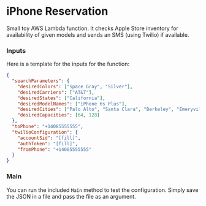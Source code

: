 # iPhone Reservation

Small toy AWS Lambda function. It checks Apple Store inventory for availability of given models and sends an SMS (using Twilio) if available. 

### Inputs

Here is a template for the inputs for the function: 

```json
{
  "searchParameters": {
    "desiredColors": ["Space Gray", "Silver"],
    "desiredCarriers": ["AT&T"],
    "desiredStates": ["California"],
    "desiredModelNames": ["iPhone 6s Plus"],
    "desiredCities": ["Palo Alto", "Santa Clara", "Berkeley", "Emeryville", "Los Gatos", "Santa Clara", "San Jose", "San Mateo", "San Francisco"],
    "desiredCapacities": [64, 128]
  },
  "toPhone": "+14085555555",
  "twilioConfiguration": {
    "accountSid": "[fill]",
    "authToken": "[fill]",
    "fromPhone": "+14085555555"
  }
}
```

### Main

You can run the included `Main` method to test the configuration. Simply save the JSON in a file and pass the file as an argument. 